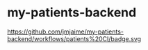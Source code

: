 # my-patients-backend

https://github.com/jmjaime/my-patients-backend/workflows/patients%20CI/badge.svg
